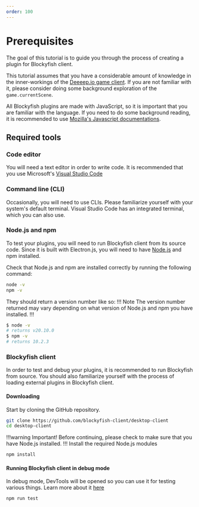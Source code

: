 ```yaml
---
order: 100
---
```


# Prerequisites

The goal of this tutorial is to guide you through the process of creating a plugin for Blockyfish client.

This tutorial assumes that you have a considerable amount of knowledge in the inner-workings of the [Deeeep.io game client](https://beta.deeeep.io). If you are not familiar with it, please consider doing some background exploration of the `game.currentScene`.

All Blockyfish plugins are made with JavaScript, so it is important that you are familiar with the language. If you need to do some background reading, it is recommended to use [Mozilla's Javascript documentations](https://developer.mozilla.org/en-US/docs/Learn/JavaScript).

## Required tools

### Code editor

You will need a text editor in order to write code. It is recommended that you use Microsoft's [Visual Studio Code](https://code.visualstudio.com/)

### Command line (CLI)

Occasionally, you will need to use CLIs. Please familiarize yourself with your system's default terminal. Visual Studio Code has an integrated terminal, which you can also use.

### Node.js and npm

To test your plugins, you will need to run Blockyfish client from its source code. Since it is built with Electron.js, you will need to have [Node.js](https://nodejs.org/en/download/) and npm installed.

Check that Node.js and npm are installed correctly by running the following command:

```sh
node -v
npm -v
```

They should return a version number like so:
!!! Note
The version number returned may vary depending on what version of Node.js and npm you have installed.
!!!

```sh
$ node -v
# returns v20.10.0
$ npm -v
# returns 10.2.3
```

### Blockyfish client

In order to test and debug your plugins, it is recommended to run Blockyfish from source. You should also familiarize yourself with the process of loading external plugins in Blockyfish client.

#### Downloading

Start by cloning the GitHub repository.

```sh
git clone https://github.com/blockyfish-client/desktop-client
cd desktop-client
```

!!!warning Important!
Before continuing, please check to make sure that you have Node.js installed.
!!!
Install the required Node.js modules

```sh
npm install
```

#### Running Blockyfish client in debug mode

In debug mode, DevTools will be opened so you can use it for testing various things. Learn more about it [here](../testing-and-debugging/#loading-external-plugins)

```sh
npm run test
```
